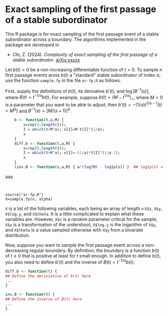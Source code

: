 # Exact sampling of the first passage of a stable subordinator
This R package is for exact sampling of the first passage event of a stable subordinator across a boundary.  The algorithms implemented in the package are developed in 

- Chi, Z. (2024). *Complexity of exact sampling of the first passage of a stable subordinator*. [arXiv:xxxxx](http://merlot.stat.uconn.edu/~zhc05001/)

Let $`b(t)>0`$ be a non-increasing differentable function of $`t>0`$.  To sample $`n`$ first passage events aross $`b(t)`$ a "standard" stable subordinator of index $`\alpha`$, use the function `sample.fp` in the file `ar-fp.R` as follows.

First, supply the definitions of $`b(t)`$, its derivative $`b'(t)`$, and $`\log [B^{-1}(s)]`$, where $`B(t)=t^{-1/\alpha} b(t)`$.  For example, suppose $`b(t) = (M - t^{1/\alpha})_+`$, where $`M>0`$ is a parameter that you want to be able to adjust, then $`b'(t) = -(1/\alpha) t^{1/\alpha-1} I\{t<M^\alpha\}`$ and $`B^{-1}(s) = [M/(s+1)]^\alpha`$.  
```R
    b <- function(t,a,M) {
        x=rep(0,length(t));
        I = which(t<M^a); x[I]=M-t[I]^(1/a);
        x
    }
    diff.b <- function(t,a,M) {
        x=rep(0,length(t));
        I = which(t<M^a); x[I]=-(1/a)*t[I]^(1/a-1);
        x
    }
    linv.B <- function(s,a,M) { a*(log(M) - log1p(s)) }  ## log1p(s) = log(1+s).
```
aaa
```


source("ar-fp.R")
X=sample.fp(n, alpha)
```
`X` is a list of the following variables, each being an array of length `n`:`X$z`, `X$y`, `X$log.y`, and `X$theta`.  It is a little complicated to explain what these variables are.  However, `X$z` is a random parameter critical for the sample, `X$y` is a transformation of the undershoot, `X$log.y` is the logarithm of `X$y`, and `X$theta` is a value sampled otherwise with `X$y` from a bivariate distribution.

Now, suppose you want to sample the first passage event across a non-decreasing regular boundary.  By definition, the boundary is a function $`b(t)`$ of $`t\ge0`$ that is positive at least for $`t`$ small enough.  In addition to define $`b(t)`$, you also need to define $`b'(t)`$ and the inverse of $`B(t) = t^{-1/\alpha} b(t)`$:
```R
diff.b <- function(t) {
## Define the deriviative of b(t) here
...
}

inv.B <- function(t) {
## Define the inverse of B(t) here
...
}
```

